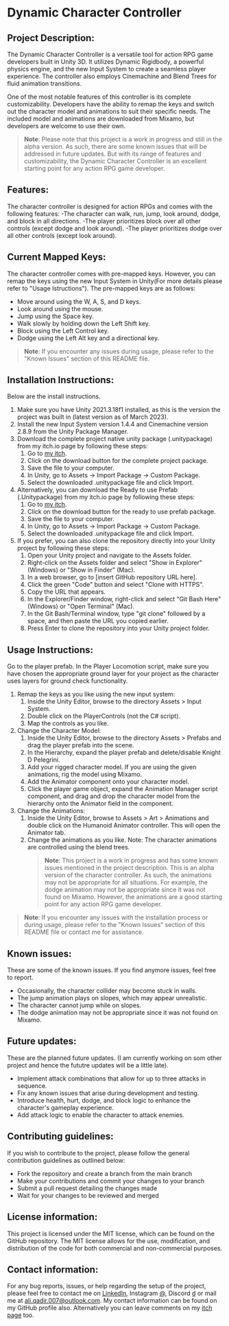 # Dynamic Character Controller

## Project Description:

The Dynamic Character Controller is a versatile tool for action RPG game developers built in Unity 3D. It utilizes Dynamic Rigidbody, a powerful physics engine, and the new Input System to create a seamless player experience. The controller also employs Cinemachine and Blend Trees for fluid animation transitions.

One of the most notable features of this controller is its complete customizability. Developers have the ability to remap the keys and switch out the character model and animations to suit their specific needs. The included model and animations are downloaded from Mixamo, but developers are welcome to use their own.

> **Note**: Please note that this project is a work in progress and still in the alpha version. As such, there are some known issues that will be addressed in future updates. But with its range of features and customizability, the Dynamic Character Controller is an excellent starting point for any action RPG game developer.

## Features:

The character controller is designed for action RPGs and comes with the following features:
-The character can walk, run, jump, look around, dodge, and block in all directions.
-The player prioritizes block over all other controls (except dodge and look around).
-The player prioritizes dodge over all other controls (except look around).

## Current Mapped Keys:

The character controller comes with pre-mapped keys. However, you can remap the keys using the new Input System in Unity(For more details please refer to "Usage Istructions"). The pre-mapped keys are as follows:

-   Move around using the W, A, S, and D keys.
-   Look around using the mouse.
-   Jump using the Space key.
-   Walk slowly by holding down the Left Shift key.
-   Block using the Left Control key.
-   Dodge using the Left Alt key and a directional key.

> **Note**: If you encounter any issues during usage, please refer to the "Known Issues" section of this README file.

## Installation Instructions:

Below are the install instructions.

1. Make sure you have Unity 2021.3.18f1 installed, as this is the version the project was built in (latest version as of March 2023).
2. Install the new Input System version 1.4.4 and Cinemachine version 2.8.9 from the Unity Package Manager.
3. Download the complete project native unity package (.unitypackage) from my itch.io page by following these steps:
    1. Go to [my itch]("").
    2. Click on the download button for the complete project package.
    3. Save the file to your computer.
    4. In Unity, go to Assets -> Import Package -> Custom Package.
    5. Select the downloaded .unitypackage file and click Import.
4. Alternatively, you can download the Ready to use Prefab (.Unitypackage) from my itch.io page by following these steps:
    1. Go to [my itch]("").
    2. Click on the download button for the ready to use prefab package.
    3. Save the file to your computer.
    4. In Unity, go to Assets -> Import Package -> Custom Package.
    5. Select the downloaded .unitypackage file and click Import.
5. If you prefer, you can also clone the repository directly into your Unity project by following these steps:
    1. Open your Unity project and navigate to the Assets folder.
    2. Right-click on the Assets folder and select "Show in Explorer" (Windows) or "Show in Finder" (Mac).
    3. In a web browser, go to [insert GitHub repository URL here].
    4. Click the green "Code" button and select "Clone with HTTPS".
    5. Copy the URL that appears.
    6. In the Explorer/Finder window, right-click and select "Git Bash Here" (Windows) or "Open Terminal" (Mac).
    7. In the Git Bash/Terminal window, type "git clone" followed by a space, and then paste the URL you copied earlier.
    8. Press Enter to clone the repository into your Unity project folder.

## Usage Instructions:

Go to the player prefab. In the Player Locomotion script, make sure you have chosen the appropriate ground layer for your project as the character uses layers for ground check functionality.

1. Remap the keys as you like using the new input system:
    1. Inside the Unity Editor, browse to the directory Assets > Input System.
    2. Double click on the PlayerControls (not the C# script).
    3. Map the controls as you like.
2. Change the Character Model:
    1. Inside the Unity Editor, browse to the directory Assets > Prefabs and drag the player prefab into the scene.
    2. In the Hierarchy, expand the player prefab and delete/disable Knight D Pelegrini.
    3. Add your rigged character model. If you are using the given animations, rig the model using Mixamo.
    4. Add the Animator component onto your character model.
    5. Click the player game object, expand the Animation Manager script component, and drag and drop the character model from the hierarchy onto the Animator field in the component.
3. Change the Animations:
    1. Inside the Unity Editor, browse to Assets > Art > Animations and double click on the Humanoid Animator controller. This will open the Animator tab.
    2. Change the animations as you like. Note: The character animations are controlled using the blend trees.
        > **Note**: This project is a work in progress and has some known issues mentioned in the project description. This is an alpha version of the character controller. As such, the animations may not be appropriate for all situations. For example, the dodge animation may not be appropriate since it was not found on Mixamo. However, the animations are a good starting point for any action RPG game developer.

> **Note**: If you encounter any issues with the installation process or during usage, please refer to the "Known Issues" section of this README file or contact me for assistance.

## Known issues:

These are some of the known issues. If you find anymore issues, feel free to report.

-   Occasionally, the character collider may become stuck in walls.
-   The jump animation plays on slopes, which may appear unrealistic.
-   The character cannot jump while on slopes.
-   The dodge animation may not be appropriate since it was not found on Mixamo.

## Future updates:

These are the planned future updates. (I am currently working on som other project and hence the fututre updates will be a little late).

-   Implement attack combinations that allow for up to three attacks in sequence.
-   Fix any known issues that arise during development and testing.
-   Introduce health, hurt, dodge, and block logic to enhance the character's gameplay experience.
-   Add attack logic to enable the character to attack enemies.

## Contributing guidelines:

If you wish to contribute to the project, please follow the general contribution guidelines as outlined below:

-   Fork the repository and create a branch from the main branch
-   Make your contributions and commit your changes to your branch
-   Submit a pull request detailing the changes made
-   Wait for your changes to be reviewed and merged

## License information:

This project is licensed under the MIT license, which can be found on the GitHub repository. The MIT license allows for the use, modification, and distribution of the code for both commercial and non-commercial purposes.

## Contact information:

For any bug reports, issues, or help regarding the setup of the project, please feel free to contact me on [LinkedIn](""), Instagram [@](""), Discord [d]("") or mail me at [ali.qadir.007@outlook.com](mailto:lunde@adobe.com?subject=[GitHub]%20Source%20Han%20Sans). My contact information can be found on my GitHub profile also.
Alternatively you can leave comments on my [itch page]("") too.
